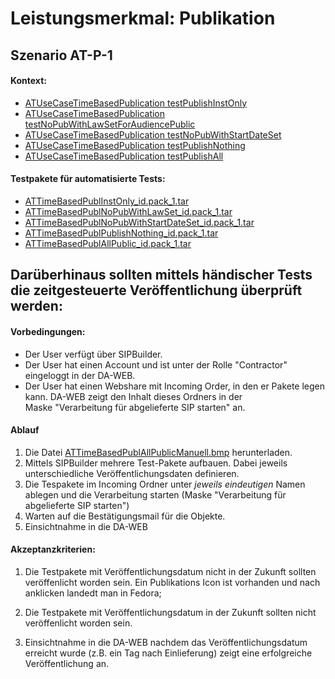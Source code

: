 # Leistungsmerkmal: Publikation

## Szenario AT-P-1

#### Kontext:

* [ATUseCaseTimeBasedPublication  testPublishInstOnly](../../test/java/de/uzk/hki/da/at/ATTimeBasedPublication.java#testPublishInstOnly#testPublishInstOnly)
* [ATUseCaseTimeBasedPublication  testNoPubWithLawSetForAudiencePublic](../../test/java/de/uzk/hki/da/at/ATTimeBasedPublication.java#testNoPubWithLawSetForAudiencePublic)
* [ATUseCaseTimeBasedPublication testNoPubWithStartDateSet](../../test/java/de/uzk/hki/da/at/ATTimeBasedPublication.java#testNoPubWithStartDateSet)
* [ATUseCaseTimeBasedPublication testPublishNothing](../../test/java/de/uzk/hki/da/at/ATTimeBasedPublication.java#testPublishNothing)
* [ATUseCaseTimeBasedPublication testPublishAll](../../test/java/de/uzk/hki/da/at/ATTimeBasedPublication.java#testPublishAll)

#### Testpakete für automatisierte Tests:

* [ATTimeBasedPublInstOnly_id.pack_1.tar](https://cdn.rawgit.com/da-nrw/DNSCore/master/ContentBroker/src/test/resources/at/ATTimeBasedPublInstOnly_id.pack_1.tar) 
* [ATTimeBasedPublNoPubWithLawSet_id.pack_1.tar](https://cdn.rawgit.com/da-nrw/DNSCore/master/ContentBroker/src/test/resources/at/ATTimeBasedPublNoPubWithLawSet_id.pack_1.tar) 
* [ATTimeBasedPublNoPubWithStartDateSet_id.pack_1.tar](https://cdn.rawgit.com/da-nrw/DNSCore/master/ContentBroker/src/test/resources/at/ATTimeBasedPublNoPubWithStartDateSet_id.pack_1.tar) 
* [ATTimeBasedPublPublishNothing_id.pack_1.tar](https://cdn.rawgit.com/da-nrw/DNSCore/master/ContentBroker/src/test/resources/at/ATTimeBasedPublPublishNothing_id.pack_1.tar) 
* [ATTimeBasedPublAllPublic_id.pack_1.tar](https://cdn.rawgit.com/da-nrw/DNSCore/master/ContentBroker/src/test/resources/at/ATTimeBasedPublAllPublic_id.pack_1.tar) 

## Darüberhinaus sollten mittels händischer Tests die zeitgesteuerte Veröffentlichung überprüft werden: 

#### Vorbedingungen:

* Der User verfügt über SIPBuilder.
* Der User hat einen Account und ist unter der Rolle "Contractor" eingeloggt in der DA-WEB.
* Der User hat einen Webshare mit Incoming Order, in den er Pakete legen kann. DA-WEB zeigt den Inhalt dieses Ordners in der Maske&nbsp;"Verarbeitung für abgelieferte SIP starten" an.

#### Ablauf

1. Die Datei [ATTimeBasedPublAllPublicManuell.bmp](https://cdn.rawgit.com/da-nrw/DNSCore/master/ContentBroker/src/test/resources/at/ATTimeBasedPublAllPublicManuell.bmp) herunterladen.
2. Mittels SIPBuilder mehrere Test-Pakete aufbauen. Dabei jeweils unterschiedliche Veröffentlichungsdaten definieren.
3. Die Tespakete im Incoming Ordner unter *jeweils eindeutigen* Namen ablegen und die Verarbeitung starten (Maske "Verarbeitung für abgelieferte SIP starten")
4. Warten auf die Bestätigungsmail für die Objekte.
5. Einsichtnahme in die DA-WEB

#### Akzeptanzkriterien:
1. Die Testpakete mit Veröffentlichungsdatum nicht in der Zukunft sollten veröffenlicht worden sein.
Ein Publikations Icon ist vorhanden und nach anklicken landedt man in Fedora;
    
2. Die Testpakete mit Veröffentlichungsdatum in der Zukunft sollten nicht veröffenlicht worden sein.

3. Einsichtnahme in die DA-WEB nachdem das Veröffentlichungsdatum erreicht wurde (z.B. ein Tag nach Einlieferung) zeigt eine erfolgreiche Veröffentlichung an.





